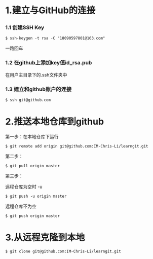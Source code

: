 # 1.建立与GitHub的连接

### 1.1 创建SSH Key

```
$ ssh-keygen -t rsa -C "18090597801@163.com"
```

一路回车

### 1.2 在github上添加key值id\_rsa.pub

在用户主目录下的.ssh文件夹中

### 1.3 建立和github账户的连接

```
$ ssh git@github.com 
```

# 2.推送本地仓库到github

第一步：在本地仓库下运行

```
$ git remote add origin git@github.com:IM-Chris-Li/learngit.git
```

第二步：

```
$ git pull origin master
```

第三步：

远程仓库为空时 -u

```
$ git push -u origin master
```

远程仓库不为空

```
$ git push origin master
```

# 3.从远程克隆到本地

```
$ git clone git@github.com:IM-Chris-Li/learngit.git
```



